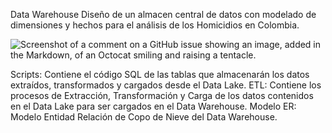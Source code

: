 Data Warehouse
Diseño de un almacen central de datos con modelado de dimensiones y hechos para el análisis de los Homicidios en Colombia.


![Screenshot of a comment on a GitHub issue showing an image, added in the Markdown, of an Octocat smiling and raising a tentacle.](etl_dl_departamentos.png)

Scripts: Contiene el código SQL de las tablas que almacenarán los datos extraídos, transformados y cargados desde el Data Lake.
ETL: Contiene los procesos de Extracción, Transformación y Carga de los datos contenidos en el Data Lake para ser cargados en el Data Warehouse.
Modelo ER: Modelo Entidad Relación de Copo de Nieve del Data Warehouse.
